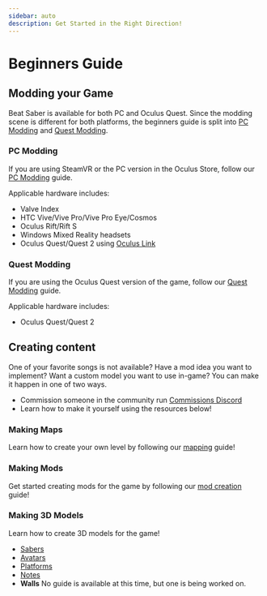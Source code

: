 ```yaml
---
sidebar: auto
description: Get Started in the Right Direction!
---
```


# Beginners Guide

## Modding your Game

Beat Saber is available for both PC and Oculus Quest. Since the modding scene is different for both platforms,
the beginners guide is split into [PC Modding](#pc-modding) and [Quest Modding](#quest-modding).

### PC Modding

If you are using SteamVR or the PC version in the Oculus Store, follow our [PC Modding](./pc-modding.md) guide.

Applicable hardware includes:

- Valve Index
- HTC Vive/Vive Pro/Vive Pro Eye/Cosmos
- Oculus Rift/Rift S
- Windows Mixed Reality headsets
- Oculus Quest/Quest 2 using [Oculus Link](https://support.oculus.com/444256562873335/)

### Quest Modding

If you are using the Oculus Quest version of the game, follow our [Quest Modding](./quest-modding.md) guide.

Applicable hardware includes:

- Oculus Quest/Quest 2

## Creating content

One of your favorite songs is not available? Have a mod idea you want to implement? Want a custom model you want to use in-game?
You can make it happen in one of two ways.

- Commission someone in the community run [Commissions Discord](https://discord.gg/e4f3WBBVnr)
- Learn how to make it yourself using the resources below!

### Making Maps

Learn how to create your own level by following our [mapping](./mapping/) guide!

### Making Mods

Get started creating mods for the game by following our [mod creation](./modding/) guide!

### Making 3D Models

Learn how to create 3D models for the game!

- [Sabers](./models/sabers-guide.md)
- [Avatars](./models/avatars-guide.md)
- [Platforms](./models/platforms-guide.md)
- [Notes](./models/notes-guide.md)
- **Walls** No guide is available at this time, but one is being worked on.
